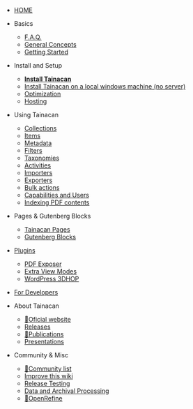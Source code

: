 * [HOME](/)
 
* Basics
    * [F.A.Q.](faq)
    * [General Concepts](general-concepts)
    * [Getting Started](getting-started)
* Install and Setup
    * [**Install Tainacan**](install)
    * [Install Tainacan on a local windows machine (no server)](xampp#install-tainacan-on-a-local-windows-machine-no-server)
    * [Optimization](optimization)
    * [Hosting](hosting)
* Using Tainacan
    * [Collections](collections)
    * [Items](items)
    * [Metadata](metadata)
    * [Filters](filters)
    * [Taxonomies](taxonomies)
    * [Activities](activities)
    * [Importers](importers)
    * [Exporters](exporters)
    * [Bulk actions](bulk-actions)
    * [Capabilities and Users](users-roles.md)
    * [Indexing PDF contents](indexing-pdf.md)
* Pages & Gutenberg Blocks
    * [Tainacan Pages](tainacan-pages.md)
    * [Gutenberg Blocks](gutenberg-blocks.md)
* [Plugins](/plugins)
    * [PDF Exposer](/plugin-pdf-exposer)
    * [Extra View Modes](/plugin-extra-view-modes)
    * [WordPress 3DHOP](/plugin-3d-hop)
* [For Developers](/dev/)
* About Tainacan
    * [:link:Oficial website](https://tainacan.org/ ':ignore')
    * [Releases](/releases)
    * [:link:Publications](http://pesquisa.medialab.ufg.br/artigos/ ':ignore')
    * [Presentations](/presentations)
* Community & Misc
    * [:link:Community list](https://lists.riseup.net/www/subscribe/tainacan ':ignore')
    * [Improve this wiki](CONTRIBUTING)
	* [Release Testing](/release-testing.md) 
    * [Data and Archival Processing](data-processing)
    * [:link:OpenRefine](http://openrefine.org/ ':ignore')
 
